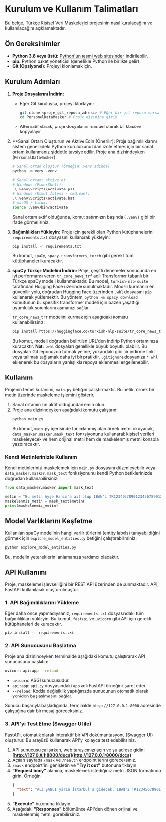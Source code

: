 # Kurulum ve Kullanım Talimatları

Bu belge, Türkçe Kişisel Veri Maskeleyici projesinin nasıl kurulacağını ve kullanılacağını açıklamaktadır.

## Ön Gereksinimler

*   **Python 3.8 veya üstü:** [Python'un resmi web sitesinden](https://www.python.org/downloads/) indirilebilir.
*   **pip:** Python paket yöneticisi (genellikle Python ile birlikte gelir).
*   **Git (Opsiyonel):** Projeyi klonlamak için.

## Kurulum Adımları

1.  **Proje Dosyalarını İndirin:**
    *   Eğer Git kuruluysa, projeyi klonlayın:
        ```bash
        git clone <proje_git_reposu_adresi> # Eğer bir git reposu varsa
        cd PersonalDataMasker # Proje dizinine girin
        ```
    *   Alternatif olarak, proje dosyalarını manuel olarak bir klasöre kopyalayın.

2.  **Sanal Ortam Oluşturun ve Aktive Edin (Önerilir):
    Proje bağımlılıklarını sistem genelindeki Python kurulumunuzdan izole etmek için bir sanal ortam kullanmanız şiddetle tavsiye edilir.
    Proje ana dizinindeyken (`PersonalDataMasker`):
    ```bash
    # Sanal ortam oluştur (örneğin .venv adında)
    python -m venv .venv

    # Sanal ortamı aktive et
    # Windows (PowerShell):
    .\.venv\Scripts\Activate.ps1
    # Windows (Komut İstemi - cmd.exe):
    .\.venv\Scripts\activate.bat
    # macOS / Linux:
    source .venv/bin/activate
    ```
    Sanal ortam aktif olduğunda, komut satırınızın başında `(.venv)` gibi bir ifade görmelisiniz.

3.  **Bağımlılıkları Yükleyin:**
    Proje için gerekli olan Python kütüphanelerini `requirements.txt` dosyasını kullanarak yükleyin:
    ```bash
    pip install -r requirements.txt
    ```
    Bu komut, `spaCy`, `spacy-transformers`, `torch` gibi gerekli tüm kütüphaneleri kuracaktır.

4.  **spaCy Türkçe Modelini İndirin:**
    Proje, çeşitli denemeler sonucunda en iyi performansı veren `tr_core_news_trf` adlı Transformer tabanlı bir Türkçe spaCy modeli kullanmaktadır. Bu model, `turkish-nlp-suite` tarafından Hugging Face üzerinde sunulmaktadır.
    Modeli kurmanın en güvenilir yolu, doğrudan Hugging Face üzerinden `.whl` dosyasını `pip` kullanarak yüklemektir. Bu yöntem, `python -m spacy download` komutunun bu spesifik transformer modeli için bazen yaşattığı uyumluluk sorunlarını aşmanızı sağlar.

    `tr_core_news_trf` modelini kurmak için aşağıdaki komutu kullanabilirsiniz:
    ```bash
    pip install https://huggingface.co/turkish-nlp-suite/tr_core_news_trf/resolve/main/tr_core_news_trf-1.0-py3-none-any.whl
    ```
    Bu komut, modeli doğrudan belirtilen URL'den indirip Python ortamınıza kuracaktır.
        **Not:** `.whl` dosyaları genellikle büyük boyutlu olabilir. Bu dosyaları Git reponuzda tutmak yerine, yukarıdaki gibi bir indirme linki veya talimatı sağlamak daha iyi bir pratiktir. `.gitignore` dosyanıza `*.whl` eklenerek bu dosyaların yanlışlıkla repoya eklenmesi engellenebilir.

## Kullanım

Projenin temel kullanımı, `main.py` betiğini çalıştırmaktır. Bu betik, örnek bir metin üzerinde maskeleme işlemini gösterir.

1.  Sanal ortamınızın aktif olduğundan emin olun.
2.  Proje ana dizinindeyken aşağıdaki komutu çalıştırın:
    ```bash
    python main.py
    ```
    Bu komut, `main.py` içerisinde tanımlanmış olan örnek metni okuyacak, `data_masker.masker.mask_text` fonksiyonunu kullanarak kişisel verileri maskeleyecek ve hem orijinal metni hem de maskelenmiş metni konsola yazdıracaktır.

### Kendi Metinlerinizle Kullanım

Kendi metinlerinizi maskelemek için `main.py` dosyasını düzenleyebilir veya `data_masker.masker.mask_text` fonksiyonunu kendi Python betiklerinizde doğrudan kullanabilirsiniz:

```python
from data_masker.masker import mask_text

metin = "Bu metin Ayşe Hanım'a ait olup IBAN'ı TR123456789012345678901234 ve T.C. Kimlik No'su 12345678901'dir."
maskelenmis_metin = mask_text(metin)
print(maskelenmis_metin)
```

## Model Varlıklarını Keşfetme

Kullanılan spaCy modelinin hangi varlık türlerini (entity labels) tanıyabildiğini görmek için `explore_model_entities.py` betiğini çalıştırabilirsiniz:

```bash
python explore_model_entities.py
```
Bu, modelin yeteneklerini anlamanıza yardımcı olacaktır.

## API Kullanımı

Proje, maskeleme işlevselliğini bir REST API üzerinden de sunmaktadır. API, FastAPI kullanılarak oluşturulmuştur.

### 1. API Bağımlılıklarını Yükleme

Eğer daha önce yapmadıysanız, `requirements.txt` dosyasındaki tüm bağımlılıkları yükleyin. Bu komut, `fastapi` ve `uvicorn` gibi API için gerekli kütüphaneleri de kuracaktır.

```bash
pip install -r requirements.txt
```

### 2. API Sunucusunu Başlatma

Proje ana dizinindeyken terminalde aşağıdaki komutu çalıştırarak API sunucusunu başlatın:

```bash
uvicorn api:app --reload
```

*   `uvicorn`: ASGI sunucusudur.
*   `api:app`: `api.py` dosyasındaki `app` adlı FastAPI örneğini işaret eder.
*   `--reload`: Kodda değişiklik yaptığınızda sunucunun otomatik olarak yeniden başlatılmasını sağlar.

Sunucu başarıyla başladığında, terminalde `http://127.0.0.1:8000` adresinde çalıştığına dair bir mesaj göreceksiniz.

### 3. API'yi Test Etme (Swagger UI ile)

FastAPI, otomatik olarak interaktif bir API dokümantasyonu (Swagger UI) oluşturur. Bu arayüzü kullanarak API'yi kolayca test edebilirsiniz.

1.  API sunucusu çalışırken, web tarayıcınızı açın ve şu adrese gidin: **[http://127.0.0.1:8000/docs](http://127.0.0.1:8000/docs)**
2.  Açılan sayfada `/mask` ve `/health` endpoint'lerini göreceksiniz.
3.  `/mask` endpoint'ini genişletin ve **"Try it out"** butonuna tıklayın.
4.  **"Request body"** alanına, maskelemek istediğiniz metni JSON formatında girin. Örneğin:
    ```json
    {
      "text": "ALİ ŞANLI yarın İstanbul'a gidecek. IBAN'ı TR123456789012345678901234."
    }
    ```
5.  **"Execute"** butonuna tıklayın.
6.  Aşağıdaki **"Responses"** bölümünde API'den dönen orijinal ve maskelenmiş metni görebilirsiniz.
